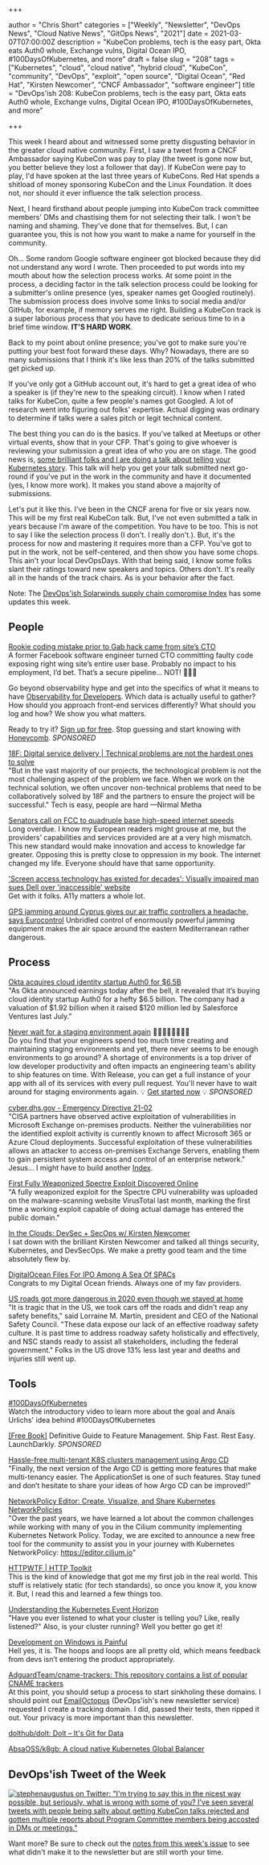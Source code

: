 +++

author = "Chris Short"
categories = ["Weekly", "Newsletter", "DevOps News", "Cloud Native News", "GitOps News", "2021"]
date = 2021-03-07T07:00:00Z
description = "KubeCon problems, tech is the easy part, Okta eats Auth0 whole, Exchange vulns, Digital Ocean IPO, #100DaysOfKubernetes, and more"
draft = false
slug = "208"
tags = ["Kubernetes", "cloud", "cloud native", "hybrid cloud", "KubeCon", "community", "DevOps", "exploit", "open source", "Digital Ocean", "Red Hat", "Kirsten Newcomer", "CNCF Ambassador", "software engineer"]
title = "DevOps'ish 208: KubeCon problems, tech is the easy part, Okta eats Auth0 whole, Exchange vulns, Digital Ocean IPO, #100DaysOfKubernetes, and more"

+++

This week I heard about and witnessed some pretty disgusting behavior in the greater cloud native community. First, I saw a tweet from a CNCF Ambassador saying KubeCon was pay to play (the tweet is gone now but, you better believe they lost a follower that day). If KubeCon were pay to play, I'd have spoken at the last three years of KubeCons. Red Hat spends a shitload of money sponsoring KubeCon and the Linux Foundation. It does not, nor should it ever influence the talk selection process.

Next, I heard firsthand about people jumping into KubeCon track committee members' DMs and chastising them for not selecting their talk. I won't be naming and shaming. They've done that for themselves. But, I can guarantee you, this is not how you want to make a name for yourself in the community.

Oh… Some random Google software engineer got blocked because they did not understand any word I wrote. Then proceeded to put words into my mouth about how the selection process works. At some point in the process, a deciding factor in the talk selection process could be looking for a submitter's online presence (yes, speaker names get Googled routinely). The submission process does involve some links to social media and/or GitHub, for example, if memory serves me right. Building a KubeCon track is a super laborious process that you have to dedicate serious time to in a brief time window. **IT'S HARD WORK**.

Back to my point about online presence; you've got to make sure you're putting your best foot forward these days. Why? Nowadays, there are so many submissions that I think it's like less than 20% of the talks submitted get picked up.

If you've only got a GitHub account out, it's hard to get a great idea of who a speaker is (if they're new to the speaking circuit). I know when I rated talks for KubeCon, quite a few people's names got Googled. A lot of research went into figuring out folks' expertise. Actual digging was ordinary to determine if talks were a sales pitch or legit technical content.

The best thing you can do is the basics. If you've talked at Meetups or other virtual events, show that in your CFP. That's going to give whoever is reviewing your submission a great idea of who you are on stage. The good news is, [some brilliant folks and I are doing a talk about telling your Kubernetes story](https://sched.co/iE6I). This talk will help you get your talk submitted next go-round if you've put in the work in the community and have it documented (yes, I know more work). It makes you stand above a majority of submissions.

Let's put it like this. I've been in the CNCF arena for five or six years now. This will be my first real KubeCon talk. But, I've not even submitted a talk in years because I'm aware of the competition. You have to be too. This is not to say I like the selection process (I don't. I really don't.). But, it's the process for now and mastering it requires more than a CFP. You've got to put in the work, not be self-centered, and then show you have some chops. This ain't your local DevOpsDays. With that being said, I know some folks slant their ratings toward new speakers and topics. Others don't. It's really all in the hands of the track chairs. As is your behavior after the fact.

Note: The [DevOps'ish Solarwinds supply chain compromise Index](https://devopsish.com/solarwinds-supply-chain-compromise/) has some updates this week.

## People

[Rookie coding mistake prior to Gab hack came from site’s CTO](https://arstechnica.com/gadgets/2021/03/rookie-coding-mistake-prior-to-gab-hack-came-from-sites-cto/)  
A former Facebook software engineer turned CTO committing faulty code exposing right wing site’s entire user base. Probably no impact to his employment, I’d bet. That’s a secure pipeline… NOT! 🤣🤣🤣

Go beyond observability hype and get into the specifics of what it means to have [Observability for Developers](https://www.honeycomb.io/guide-observability-for-developers-devopsish/?&utm_source=devopsish&utm_medium=newsletter&utm_campaign=ad&utm_content=guide-observability-for-developers-devopsish). Which data is actually useful to gather? How should you approach front-end services differently? What should you log and how? We show you what matters.

Ready to try it? [Sign up for free](https://ui.honeycomb.io/signup/?&utm_source=devopsish&utm_medium=newsletter&utm_campaign=ad&utm_content=product-signup). Stop guessing and start knowing with [Honeycomb](https://www.honeycomb.io/?&utm_source=devopsish&utm_medium=newsletter&utm_campaign=ad&utm_content=honeycomb-homepage-devopish). *SPONSORED*

[18F: Digital service delivery | Technical problems are not the hardest ones to solve](https://18f.gsa.gov/2021/03/04/technical-problems-are-not-the-hardest-ones-to-solve/)  
"But in the vast majority of our projects, the technological problem is not the most challenging aspect of the problem we face. When we work on  the technical solution, we often uncover non-technical problems that need to be collaboratively solved by 18F and the partners to ensure the project will be successful." Tech is easy, people are hard —Nirmal Metha

[Senators call on FCC to quadruple base high-speed internet speeds](https://www.theverge.com/2021/3/4/22312065/fcc-highspeed-broadband-service-ajit-pai-bennet-angus-king-rob-portman)  
Long overdue. I know my European readers might grouse at me, but the providers’ capabilities and services provided are at a very high mismatch. This new standard would make innovation and access to knowledge far greater. Opposing this is pretty close to oppression in my book. The internet changed my life. Everyone should have that same opportunity.

['Screen access technology has existed for decades': Visually impaired man sues Dell over 'inaccessible' website](https://www.theregister.com/2021/03/05/giannaros_v_dell/)  
Get with it folks. A11y matters a whole lot.

[GPS jamming around Cyprus gives our air traffic controllers a headache, says Eurocontrol](https://www.theregister.com/2021/03/05/gps_jamming_eurocontrol/)
Unbridled control of enormously powerful jamming equipment makes the air space around the eastern Mediterranean rather dangerous.

## Process

[Okta acquires cloud identity startup Auth0 for $6.5B](https://techcrunch.com/2021/03/03/okta-acquires-cloud-identity-startup-auth0-for-6-5b/?guccounter=1)  
"As Okta announced earnings today after the bell, it revealed that it’s buying cloud identity startup Auth0 for a hefty $6.5 billion. The company had a valuation of $1.92 billion when it raised $120 million led by Salesforce Ventures last July."

[Never wait for a staging environment again](https://releaseapp.io/?utm_source=devopsish&utm_medium=email&utm_content=title&utm_campaign=20210228) 👩‍💻🧑‍💻👨‍💻👩‍💻  
Do you find that your engineers spend too much time creating and maintaining staging environments and yet, there never seems to be enough environments to go around? A shortage of environments is a top driver of low developer productivity and often impacts an engineering team's ability to ship features on time. With Release, you can get a full instance of your app with all of its services with every pull request. You'll never have to wait around for staging environments again. 💡 [Get started now](https://releaseapp.io/?utm_source=devopsish&utm_medium=email&utm_content=get-started&utm_campaign=20210228) 💡 *SPONSORED*

[cyber.dhs.gov - Emergency Directive 21-02](https://cyber.dhs.gov/ed/21-02/)  
"CISA partners have observed active exploitation of vulnerabilities in Microsoft Exchange on-premises products. Neither the vulnerabilities nor the identified exploit activity is currently known to affect Microsoft 365 or Azure Cloud deployments. Successful exploitation of these vulnerabilities allows an attacker to access on-premises Exchange Servers, enabling them to gain persistent system access and control of an enterprise network." Jesus... I might have to build another [Index](https://devopsish.com/categories/indexes/).

[First Fully Weaponized Spectre Exploit Discovered Online](https://therecord.media/first-fully-weaponized-spectre-exploit-discovered-online/)  
"A fully weaponized exploit for the Spectre CPU vulnerability was uploaded on the malware-scanning website VirusTotal last month, marking the first time a working exploit capable of doing actual damage has entered the public domain."

[In the Clouds: DevSec + SecOps w/ Kirsten Newcomer](https://youtu.be/mxt--OLHDps?t=81)  
I sat down with the brilliant Kirsten Newcomer and talked all things security, Kubernetes, and DevSecOps. We make a pretty good team and the time absolutely flew by.

[DigitalOcean Files For IPO Among A Sea Of SPACs](https://news.crunchbase.com/news/digitalocean-files-for-ipo-among-a-sea-of-spacs/)  
Congrats to my Digital Ocean friends. Always one of my fav providers.

[US roads got more dangerous in 2020 even though we stayed at home](https://arstechnica.com/cars/2021/03/traffic-deaths-rose-8-percent-in-2020-despite-fewer-miles-travelled/)  
"It is tragic that in the US, we took cars off the roads and didn't reap any safety benefits," said Lorraine M. Martin, president and CEO of the National Safety Council. "These data expose our lack of an effective roadway safety culture. It is past time to address roadway safety holistically and effectively, and NSC stands ready to assist all stakeholders, including the federal government." Folks in the US drove 13% less last year and deaths and injuries still went up.

## Tools

[#100DaysOfKubernetes](https://devops.anaisurl.com/kubernetes)  
Watch the introductory video to learn more about the goal and Anaïs Urlichs' idea behind #100DaysOfKubernetes

[[Free Book]](https://launchdarkly.com/the-definitive-guide-to-feature-management/?utm_source=devopsish&utm_medium=news_pod&utm_campaign=21q1-newsletter) Definitive Guide to Feature Management. Ship Fast. Rest Easy. LaunchDarkly. *SPONSORED*

[Hassle-free multi-tenant K8S clusters management using Argo CD](https://blog.argoproj.io/hassle-free-multi-tenant-k8s-clusters-management-using-argo-cd-7dd35619046a)  
"Finally, the next version of the Argo CD is getting more features that make multi-tenancy easier. The ApplicationSet is one of such features. Stay tuned and don’t hesitate to share your ideas of how Argo CD can be improved!"

[NetworkPolicy Editor: Create, Visualize, and Share Kubernetes NetworkPolicies](https://cilium.io/blog/2021/02/10/network-policy-editor)  
"Over the past years, we have learned a lot about the common challenges while working with many of you in the Cilium community implementing Kubernetes Network Policy. Today, we are excited to announce a new free tool for the community to assist you in your journey with Kubernetes NetworkPolicy: <https://editor.cilium.io>"

[HTTPWTF | HTTP Toolkit](https://httptoolkit.tech/blog/http-wtf/)  
This is the kind of knowledge that got me my first job in the real world. This stuff is relatively static (for tech standards), so once you know it, you know it. But, I read this and learned a few things too.

[Understanding the Kubernetes Event Horizon](https://www.weave.works/blog/understanding-kubernetes-events)  
"Have you ever listened to what your cluster is telling you? Like, really listened?" Also, is your cluster running? Well you better go get it!

[Development on Windows is Painful](https://christine.website/blog/windows-pain-2021-03-03)  
Hell yes, it is. The hoops and loops are all pretty old, which means feedback from devs isn’t entering the product appropriately.

[AdguardTeam/cname-trackers: This repository contains a list of popular CNAME trackers](https://github.com/AdguardTeam/cname-trackers)  
At this point, you should setup a process to start sinkholing these domains. I should point out [EmailOctopus](https://emailoctopus.com/?urli=n6msM) (DevOps'ish's new newsletter service) requested I create a tracking domain. I did, passed their tests, then ripped it out. Your privacy is more important than this newsletter.

[dolthub/dolt: Dolt – It's Git for Data](https://github.com/dolthub/dolt)

[AbsaOSS/k8gb: A cloud native Kubernetes Global Balancer](https://github.com/AbsaOSS/k8gb)

## DevOps'ish Tweet of the Week

[![stephenaugustus on Twitter: "I'm trying to say this in the nicest way possible, but seriously, what is wrong with some of you? I've seen several tweets with people being salty about getting KubeCon talks rejected and gotten multiple reports about Program Committee members being accosted in DMs or meetings."](https://shortcdn.com/file/devopsish/208-devopsish-tweet-of-the-week.png)](https://twitter.com/stephenaugustus/status/1366823310873436160)

Want more? Be sure to check out the [notes from this week's issue](https://devopsish.com/208/notes/) to see what didn't make it to the newsletter but are still worth your time.
